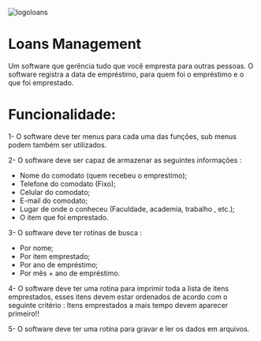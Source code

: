 ![logoloans](https://user-images.githubusercontent.com/43214946/51069386-f5287a00-160c-11e9-9d3a-3a49dd081ced.png)


# Loans Management

   Um software que gerência tudo que você empresta para outras pessoas. O
software registra a data de empréstimo, para quem foi o empréstimo e o que
foi emprestado.

# Funcionalidade:

1- O software deve ter menus para cada uma das funções, sub menus podem
também ser utilizados.

2- O software deve ser capaz de armazenar as seguintes informações :
 - Nome do comodato (quem recebeu o emprestimo);
 - Telefone do comodato (Fixo);
 - Celular do comodato;
 - E-mail do comodato;
 - Lugar de onde o conheceu (Faculdade, academia, trabalho , etc.);
 - O item que foi emprestado.

3- O software deve ter rotinas de busca :
 - Por nome;
 - Por item emprestado;
 - Por ano de empréstimo;
 - Por mês + ano de empréstimo.

4- O software deve ter uma rotina para imprimir toda a lista de itens
emprestados, esses itens devem estar ordenados de acordo com o seguinte
critério : Itens emprestados a mais tempo devem aparecer primeiro!!

5- O software deve ter uma rotina para gravar e ler os dados em arquivos.
